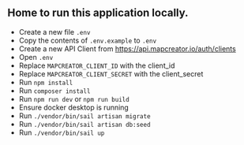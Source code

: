 ## Home to run this application locally.

- Create a new file `.env`
- Copy the contents of `.env.example` to `.env`
- Create a new API Client from https://api.mapcreator.io/auth/clients
- Open `.env`
- Replace `MAPCREATOR_CLIENT_ID` with the client_id
- Replace `MAPCREATOR_CLIENT_SECRET` with the client_secret
- Run `npm install`
- Run `composer install`
- Run `npm run dev` or `npm run build`
- Ensure docker desktop is running
- Run `./vendor/bin/sail artisan migrate`
- Run `./vendor/bin/sail artisan db:seed`
- Run `./vendor/bin/sail up`
